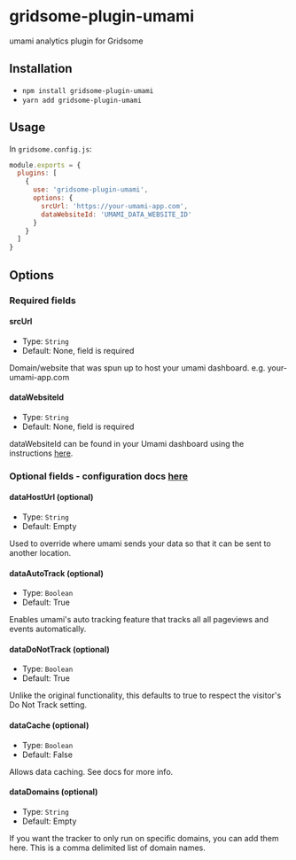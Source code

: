 # gridsome-plugin-umami

umami analytics plugin for Gridsome

## Installation

* `npm install gridsome-plugin-umami`
* `yarn add gridsome-plugin-umami`

## Usage

In `gridsome.config.js`:

```js
module.exports = {
  plugins: [
    {
      use: 'gridsome-plugin-umami',
      options: {
        srcUrl: 'https://your-umami-app.com',
        dataWebsiteId: 'UMAMI_DATA_WEBSITE_ID'
      }
    }
  ]
}   
```

## Options

### Required fields

#### srcUrl

- Type: `String`
- Default: None, field is required

Domain/website that was spun up to host your umami dashboard. e.g. your-umami-app.com

#### dataWebsiteId

- Type: `String`
- Default: None, field is required

dataWebsiteId can be found in your Umami dashboard using the instructions [here](https://umami.is/docs/collect-data).

### Optional fields - configuration docs [here](https://umami.is/docs/tracker-config)

#### dataHostUrl (optional)

- Type: `String`
- Default: Empty

Used to override where umami sends your data so that it can be sent to another location.

#### dataAutoTrack (optional)

- Type: `Boolean`
- Default: True

Enables umami's auto tracking feature that tracks all all pageviews and events automatically.

#### dataDoNotTrack (optional)

- Type: `Boolean`
- Default: True

Unlike the original functionality, this defaults to true to respect the visitor's Do Not Track setting.

#### dataCache (optional)

- Type: `Boolean`
- Default: False

Allows data caching. See docs for more info.

#### dataDomains (optional)

- Type: `String`
- Default: Empty

If you want the tracker to only run on specific domains, you can add them here. This is a comma delimited list of domain names.
